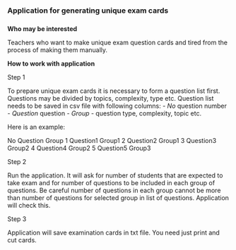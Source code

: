 ### Application for generating unique exam cards
###

**Who may be interested**

Teachers who want to make unique exam question cards and tired from the process of making them manually.

**How to work with application**

Step 1

To prepare unique exam cards it is necessary to form a question list first. Questions may be divided by topics, complexity, type etc. Question list needs to be saved in csv file with following columns:
    - *No* question number
    - *Question* question
    - *Group* - question type, complexity, topic etc.

Here is an example:

No  Question    Group
1   Question1   Group1
2   Question2   Group1
3   Question3   Group2
4   Question4   Group2
5   Question5   Group3

Step 2

Run the application. It will ask for number of students that are expected to take exam and for number of questions to be included in each group of questions. Be careful number of questions in each group cannot be more than number of questions for selected group in list of questions. Application will check this.

Step 3

Application will save examination cards in txt file. You need just print and cut cards.

